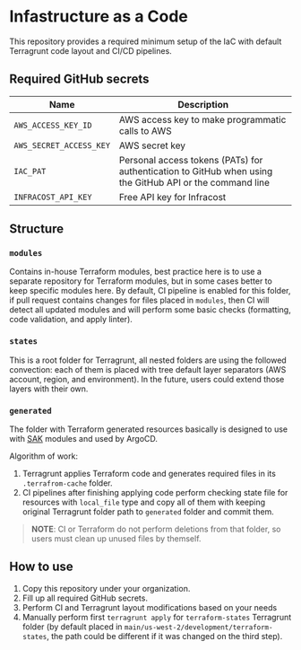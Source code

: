# Infastructure as a Code

This repository provides a required minimum setup of the IaC with default Terragrunt code layout and CI/CD pipelines.

## Required GitHub secrets

| Name | Description |
|---|---|
|`AWS_ACCESS_KEY_ID`|AWS access key to make programmatic calls to AWS |
|`AWS_SECRET_ACCESS_KEY`|AWS secret key |
|`IAC_PAT`|Personal access tokens (PATs) for authentication to GitHub when using the GitHub API or the command line|
|`INFRACOST_API_KEY`|Free API key for Infracost|

## Structure

### `modules`

Contains in-house Terraform modules, best practice here is to use a separate repository for Terraform modules, but in some cases better to keep specific modules here. By default, CI pipeline is enabled for this folder, if pull request contains changes for files placed in `modules`, then CI will detect all updated modules and will perform some basic checks (formatting, code validation, and apply linter).

### `states`

This is a root folder for Terragrunt, all nested folders are using the followed convection: each of them is placed with tree default layer separators (AWS account, region, and environment). In the future, users could extend those layers with their own.

### `generated`
The folder with Terraform generated resources basically is designed to use with [SAK](https://github.com/provectus/swiss-army-kube) modules and used by ArgoCD.

Algorithm of work:
1. Terragrunt applies Terraform code and generates required files in its `.terrafrom-cache` folder.
2. CI pipelines after finishing applying code perform checking state file for resources with `local_file` type and copy all of them with keeping original Terragrunt folder path to `generated` folder and commit them.

> **NOTE**: CI or Terraform do not perform deletions from that folder, so users must clean up unused files by themself.

## How to use
1. Copy this repository under your organization.
2. Fill up all required GitHub secrets.
3. Perform CI and Terragrunt layout modifications based on your needs
4. Manually perform first `terragrunt apply` for `terraform-states` Terragrunt folder (by default placed in `main/us-west-2/development/terraform-states`, the path could be different if it was changed on the third step).
